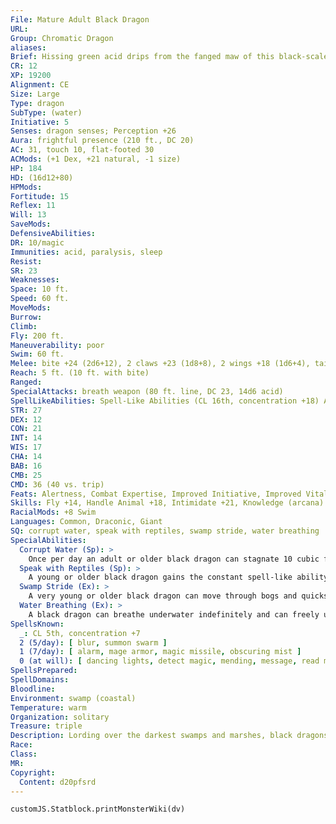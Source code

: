 ```yaml
---
File: Mature Adult Black Dragon
URL: 
Group: Chromatic Dragon
aliases: 
Brief: Hissing green acid drips from the fanged maw of this black-scaled, horned dragon.
CR: 12
XP: 19200
Alignment: CE
Size: Large
Type: dragon
SubType: (water)
Initiative: 5
Senses: dragon senses; Perception +26
Aura: frightful presence (210 ft., DC 20)
AC: 31, touch 10, flat-footed 30
ACMods: (+1 Dex, +21 natural, -1 size)
HP: 184
HD: (16d12+80)
HPMods: 
Fortitude: 15
Reflex: 11
Will: 13
SaveMods: 
DefensiveAbilities: 
DR: 10/magic
Immunities: acid, paralysis, sleep
Resist: 
SR: 23
Weaknesses: 
Space: 10 ft.
Speed: 60 ft.
MoveMods: 
Burrow: 
Climb: 
Fly: 200 ft.
Maneuverability: poor
Swim: 60 ft.
Melee: bite +24 (2d6+12), 2 claws +23 (1d8+8), 2 wings +18 (1d6+4), tail slap +18 (1d8+12)
Reach: 5 ft. (10 ft. with bite)
Ranged: 
SpecialAttacks: breath weapon (80 ft. line, DC 23, 14d6 acid)
SpellLikeAbilities: Spell-Like Abilities (CL 16th, concentration +18) At will-darkness (70-ft. radius)
STR: 27
DEX: 12
CON: 21
INT: 14
WIS: 17
CHA: 14
BAB: 16
CMB: 25
CMD: 36 (40 vs. trip)
Feats: Alertness, Combat Expertise, Improved Initiative, Improved Vital Strike, Power Attack, Skill Focus (Stealth), Vital Strike, Weapon Focus (bite)
Skills: Fly +14, Handle Animal +18, Intimidate +21, Knowledge (arcana) +21, Perception +26, Spellcraft +21, Stealth +22, Swim +35
RacialMods: +8 Swim
Languages: Common, Draconic, Giant
SQ: corrupt water, speak with reptiles, swamp stride, water breathing
SpecialAbilities:
  Corrupt Water (Sp): >
    Once per day an adult or older black dragon can stagnate 10 cubic feet of still water, making it foul and unable to support water-breathing life. The ability spoils liquids containing water. Liquid-based magic items (such as potions) and items in a creature's possession must succeed on a Will save (DC equal to the dragon's frightful presence) or become ruined. This ability is the equivalent of a 1st-level spell. Its range is equal to that of the dragon's frightful presence.
  Speak with Reptiles (Sp): >
    A young or older black dragon gains the constant spell-like ability to speak with reptiles. This functions as speak with animals, but only with reptilian animals.
  Swamp Stride (Ex): >
    A very young or older black dragon can move through bogs and quicksand without penalty at its normal speed.
  Water Breathing (Ex): >
    A black dragon can breathe underwater indefinitely and can freely use its breath weapon, spells, and other abilities while submerged.
SpellsKnown:
  _: CL 5th, concentration +7
  2 (5/day): [ blur, summon swarm ]
  1 (7/day): [ alarm, mage armor, magic missile, obscuring mist ]
  0 (at will): [ dancing lights, detect magic, mending, message, read magic, prestidigitation ]
SpellsPrepared: 
SpellDomains: 
Bloodline: 
Environment: swamp (coastal)
Temperature: warm
Organization: solitary
Treasure: triple
Description: Lording over the darkest swamps and marshes, black dragons are the undisputed masters of their domain, ruling through cruelty and intimidation. Those who dwell within a black dragon's reach live in fear. Black dragons tend to make their lairs in remote parts of the swamp, preferably in caves at the bottom of dark and fetid pools. Inside, they pile up their filthy treasure and sleep amid the roots and muck. Black dragons prefer their food a bit rotten and will often allow a meal to sit in a pool for days before consuming it. Black dragons prefer treasures that do not rot or decay, making their hoard, full of coins, gemstones, jewelry, and other objects made from stone or metal.
Race: 
Class: 
MR: 
Copyright:
  Content: d20pfsrd
---
```

```dataviewjs
customJS.Statblock.printMonsterWiki(dv)
```
